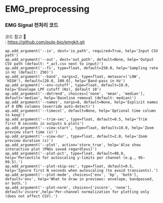 # EMG_preprocessing

### EMG Signal 전처리 코드

코드 참고 🙏\
: https://github.com/pulp-bio/emgkit.git


    ap.add_argument('--in', dest='in_path', required=True, help='Input CSV path')
    ap.add_argument('--out', dest='out_path', default=None, help='Output CSV path (default: *_act.csv next to input)')
    ap.add_argument('--fs', type=float, default=250.0, help='Sampling rate in Hz (default: 250)')
    ap.add_argument('--band', nargs=2, type=float, metavar=('LOW', 'HIGH'), default=[20.0, 100.0], help='Band-pass in Hz')
    ap.add_argument('--env-cutoff', type=float, default=10.0, help='Envelope LPF cutoff (Hz), default 10')
    ap.add_argument('--detrend', choices=['none', 'mean', 'median'], default='median', help='Baseline removal (default: median)')
    ap.add_argument('--names', nargs=8, default=None, help='Explicit names of 8 EMG columns (override auto-detect)')
    ap.add_argument('--timecol', default=None, help='Optional time column to keep')
    ap.add_argument('--trim-sec', type=float, default=0.5, help='Trim first N seconds in outputs & plots')
    ap.add_argument('--view-start', type=float, default=10.0, help='Zoom preview start time (s)')
    ap.add_argument('--view-dur', type=float, default=2.0, help='Zoom preview duration (s)')
    ap.add_argument('--plot', action='store_true', help='Also show interactive plot (PNGs saved regardless)')
    ap.add_argument('--plot-pct', type=float, default=98.0, help='Percentile for autoscaling y-limits per channel (e.g., 95–99.5).')
    ap.add_argument('--plot-skip-sec', type=float, default=0.5, help='Ignore first N seconds when autoscaling (to avoid transients).')
    ap.add_argument('--plot-mode', choices=['env', 'bp', 'both'], default='env', help='What to draw in previews: envelope, bandpassed, or both.')
    ap.add_argument('--plot-norm', choices=['zscore', 'none'], default='zscore',help='Per-channel normalization for plotting only (does not affect CSV).')


